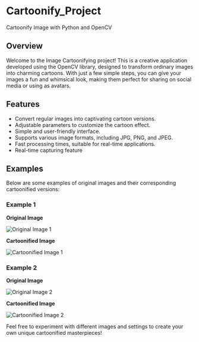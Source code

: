 # Cartoonify_Project
Cartoonify Image with Python and OpenCV


## Overview

Welcome to the Image Cartoonifying project! This is a creative application developed using the OpenCV library, designed to transform ordinary images into charming cartoons. With just a few simple steps, you can give your images a fun and whimsical look, making them perfect for sharing on social media or using as avatars.


## Features

- Convert regular images into captivating cartoon versions.
- Adjustable parameters to customize the cartoon effect.
- Simple and user-friendly interface.
- Supports various image formats, including JPG, PNG, and JPEG.
- Fast processing times, suitable for real-time applications.
- Real-time capturing feature


## Examples

Below are some examples of original images and their corresponding cartoonified versions:

### Example 1

**Original Image**

![Original Image 1](example1.jpg)

**Cartoonified Image**

![Cartoonified Image 1](example1_cartoonified.jpg)

### Example 2

**Original Image**

![Original Image 2](example2.jpg)

**Cartoonified Image**

![Cartoonified Image 2](example2_cartoonified.jpg)

Feel free to experiment with different images and settings to create your own unique cartoonified masterpieces!
